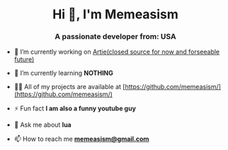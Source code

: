 <h1 align="center">Hi 👋, I'm Memeasism</h1>
<h3 align="center">A passionate developer from: USA</h3>

- 🔭 I’m currently working on [Artie(closed source for now and forseeable future)](https://github.com/memeasism/Artie)

- 🌱 I’m currently learning **NOTHING**

- 👨‍💻 All of my projects are available at [https://github.com/memeasism/](https://github.com/memeasism/)

- ⚡ Fun fact **I am also a funny youtube guy**

- 💬 Ask me about **lua**

- 📫 How to reach me **memeasism@gmail.com**
